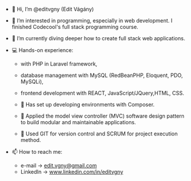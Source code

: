 - 👋 Hi, I’m @editvgny (Edit Vágány)

- 👀 I’m interested in programming, especially in web development. I finished Codecool's full stack programming course.

- 🌱 I’m currently diving deeper how to create full stack web applications. 

- 💻 Hands-on experience:
  - with PHP in Laravel framework, 
  - database management with MySQL (RedBeanPHP, Eloquent, PDO, MySQLi), 
  - frontend development with REACT, JavaScript/JQuery,HTML, CSS. 
   
  - 🔧 Has set up developing environments with Composer. 
  - 📂 Applied the model view controller (MVC) software design pattern to build modular and maintainable applications. 
  - 🤝 Used GIT for version control and SCRUM for project execution method.

- 📫 How to reach me: 
  - e-mail -> edit.vgny@gmail.com
  - LinkedIn -> www.linkedin.com/in/editvgny
